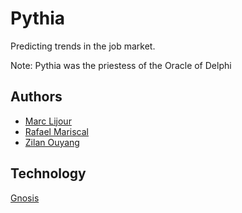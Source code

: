 Pythia
======
Predicting trends in the job market.

Note: Pythia was the priestess of the Oracle of Delphi

Authors
-------
- [Marc Lijour](https://github.com/marclijour)
- [Rafael Mariscal](https://github.com/RD1DGM)
- [Zilan Ouyang](https://github.com/Zilan-Ouyang)

Technology
----------
[Gnosis](https://gnosis.io)

